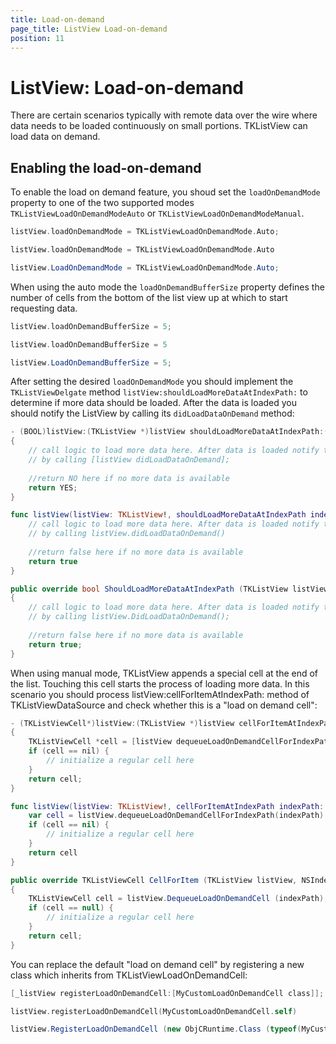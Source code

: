 ```yaml
---
title: Load-on-demand
page_title: ListView Load-on-demand
position: 11
---
```


# ListView: Load-on-demand

There are certain scenarios typically with remote data over the wire where data needs to be loaded continuously on small portions. TKListView can load data on demand.

## Enabling the load-on-demand  ##

To enable the load on demand feature, you shoud set the <code>loadOnDemandMode</code> property to one of the two supported modes <code>TKListViewLoadOnDemandModeAuto</code> or <code>TKListViewLoadOnDemandModeManual</code>.

```Objective-C
listView.loadOnDemandMode = TKListViewLoadOnDemandMode.Auto;
```
```Swift
listView.loadOnDemandMode = TKListViewLoadOnDemandMode.Auto
```
```C#
listView.LoadOnDemandMode = TKListViewLoadOnDemandMode.Auto;
```

When using the auto mode the <code>loadOnDemandBufferSize</code> property defines the number of cells from the bottom of the list view up at which to start requesting data. 

```Objective-C
listView.loadOnDemandBufferSize = 5;
```
```Swift
listView.loadOnDemandBufferSize = 5
```
```C#
listView.LoadOnDemandBufferSize = 5;
```

After setting the desired <code>loadOnDemandMode</code> you should implement the <code>TKListViewDelgate</code> method <code>listView:shouldLoadMoreDataAtIndexPath:</code> to determine if more data should be loaded. After the data is loaded you should notify the ListView by calling its <code>didLoadDataOnDemand</code> method:

```Objective-C
- (BOOL)listView:(TKListView *)listView shouldLoadMoreDataAtIndexPath:(NSIndexPath *)indexPath
{
	// call logic to load more data here. After data is loaded notify the listview
	// by calling [listView didLoadDataOnDemand]; 
	
	//return NO here if no more data is available
    return YES; 
}
```
```Swift
func listView(listView: TKListView!, shouldLoadMoreDataAtIndexPath indexPath: NSIndexPath!) -> Bool {
    // call logic to load more data here. After data is loaded notify the listview
	// by calling listView.didLoadDataOnDemand()
        
	//return false here if no more data is available
	return true 
}
```
```C#
public override bool ShouldLoadMoreDataAtIndexPath (TKListView listView, NSIndexPath indexPath)
{
	// call logic to load more data here. After data is loaded notify the listview
	// by calling listView.DidLoadDataOnDemand();
	
	//return false here if no more data is available
	return true; 
}
```

When using manual mode, TKListView appends a special cell at the end of the list. Touching this cell starts the process of loading more data. In this scenario you should process listView:cellForItemAtIndexPath: method of TKListViewDataSource and check whether this is a "load on demand cell":

```Objective-C
- (TKListViewCell*)listView:(TKListView *)listView cellForItemAtIndexPath:(NSIndexPath *)indexPath
{
    TKListViewCell *cell = [listView dequeueLoadOnDemandCellForIndexPath:indexPath];
    if (cell == nil) {
    	// initialize a regular cell here
    }
    return cell;
}
```
```Swift
func listView(listView: TKListView!, cellForItemAtIndexPath indexPath: NSIndexPath!) -> TKListViewCell! {
    var cell = listView.dequeueLoadOnDemandCellForIndexPath(indexPath)
    if (cell == nil) {
    	// initialize a regular cell here
    }
    return cell
}
```
```C#
public override TKListViewCell CellForItem (TKListView listView, NSIndexPath indexPath)
{
	TKListViewCell cell = listView.DequeueLoadOnDemandCell (indexPath);
	if (cell == null) {
    	// initialize a regular cell here
	}
	return cell;
}
```

You can replace the default "load on demand cell" by registering a new class which inherits from TKListViewLoadOnDemandCell:

```Objective-C
[_listView registerLoadOnDemandCell:[MyCustomLoadOnDemandCell class]];
```
```Swift
listView.registerLoadOnDemandCell(MyCustomLoadOnDemandCell.self)
```
```C#
listView.RegisterLoadOnDemandCell (new ObjCRuntime.Class (typeof(MyCustomLoadOnDemandCell)));
```
